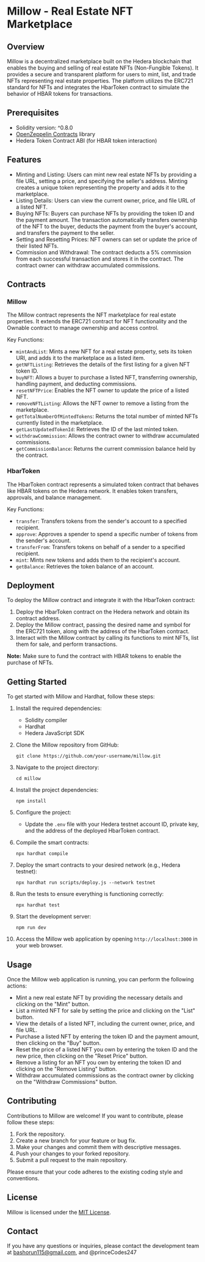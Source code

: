 # Millow - Real Estate NFT Marketplace

## Overview

Millow is a decentralized marketplace built on the Hedera blockchain that enables the buying and selling of real estate NFTs (Non-Fungible Tokens). It provides a secure and transparent platform for users to mint, list, and trade NFTs representing real estate properties. The platform utilizes the ERC721 standard for NFTs and integrates the HbarToken contract to simulate the behavior of HBAR tokens for transactions.

## Prerequisites

- Solidity version: ^0.8.0
- [OpenZeppelin Contracts](https://github.com/OpenZeppelin/openzeppelin-contracts) library
- Hedera Token Contract ABI (for HBAR token interaction)

## Features

- Minting and Listing: Users can mint new real estate NFTs by providing a file URL, setting a price, and specifying the seller's address. Minting creates a unique token representing the property and adds it to the marketplace.
- Listing Details: Users can view the current owner, price, and file URL of a listed NFT.
- Buying NFTs: Buyers can purchase NFTs by providing the token ID and the payment amount. The transaction automatically transfers ownership of the NFT to the buyer, deducts the payment from the buyer's account, and transfers the payment to the seller.
- Setting and Resetting Prices: NFT owners can set or update the price of their listed NFTs.
- Commission and Withdrawal: The contract deducts a 5% commission from each successful transaction and stores it in the contract. The contract owner can withdraw accumulated commissions.

## Contracts

### Millow

The Millow contract represents the NFT marketplace for real estate properties. It extends the ERC721 contract for NFT functionality and the Ownable contract to manage ownership and access control.

Key Functions:

- `mintAndList`: Mints a new NFT for a real estate property, sets its token URI, and adds it to the marketplace as a listed item.
- `getNFTListing`: Retrieves the details of the first listing for a given NFT token ID.
- `buyNFT`: Allows a buyer to purchase a listed NFT, transferring ownership, handling payment, and deducting commissions.
- `resetNFTPrice`: Enables the NFT owner to update the price of a listed NFT.
- `removeNFTListing`: Allows the NFT owner to remove a listing from the marketplace.
- `getTotalNumberOfMintedTokens`: Returns the total number of minted NFTs currently listed in the marketplace.
- `getLastUpdatedTokenId`: Retrieves the ID of the last minted token.
- `withdrawCommission`: Allows the contract owner to withdraw accumulated commissions.
- `getCommissionBalance`: Returns the current commission balance held by the contract.

### HbarToken

The HbarToken contract represents a simulated token contract that behaves like HBAR tokens on the Hedera network. It enables token transfers, approvals, and balance management.

Key Functions:

- `transfer`: Transfers tokens from the sender's account to a specified recipient.
- `approve`: Approves a spender to spend a specific number of tokens from the sender's account.
- `transferFrom`: Transfers tokens on behalf of a sender to a specified recipient.
- `mint`: Mints new tokens and adds them to the recipient's account.
- `getBalance`: Retrieves the token balance of an account.

## Deployment

To deploy the Millow contract and integrate it with the HbarToken contract:

1. Deploy the HbarToken contract on the Hedera network and obtain its contract address.
2. Deploy the Millow contract, passing the desired name and symbol for the ERC721 token, along with the address of the HbarToken contract.
3. Interact with the Millow contract by calling its functions to mint NFTs, list them for sale, and perform transactions.

**Note:** Make sure to fund the contract with HBAR tokens to enable the purchase of NFTs.

## Getting Started

To get started with Millow and Hardhat, follow these steps:

1. Install the required dependencies:
   - Solidity compiler
   - Hardhat
   - Hedera JavaScript SDK

2. Clone the Millow repository from GitHub:
   ```
   git clone https://github.com/your-username/millow.git
   ```

3. Navigate to the project directory:
   ```
   cd millow
   ```

4. Install the project dependencies:
   ```
   npm install
   ```

5. Configure the project:
   - Update the `.env` file with your Hedera testnet account ID, private key, and the address of the deployed HbarToken contract.

6. Compile the smart contracts:
   ```
   npx hardhat compile
   ```

7. Deploy the smart contracts to your desired network (e.g., Hedera testnet):
   ```
   npx hardhat run scripts/deploy.js --network testnet
   ```

8. Run the tests to ensure everything is functioning correctly:
   ```
   npx hardhat test
   ```

9. Start the development server:
   ```
   npm run dev
   ```

10. Access the Millow web application by opening `http://localhost:3000` in your web browser.

## Usage

Once the Millow web application is running, you can perform the following actions:

- Mint a new real estate NFT by providing the necessary details and clicking on the "Mint" button.
- List a minted NFT for sale by setting the price and clicking on the "List" button.
- View the details of a listed NFT, including the current owner, price, and file URL.
- Purchase a listed NFT by entering the token ID and the payment amount, then clicking on the "Buy" button.
- Reset the price of a listed NFT you own by entering the token ID and the new price, then clicking on the "Reset Price" button.
- Remove a listing for an NFT you own by entering the token ID and clicking on the "Remove Listing" button.
- Withdraw accumulated commissions as the contract owner by clicking on the "Withdraw Commissions" button.

## Contributing

Contributions to Millow are welcome! If you want to contribute, please follow these steps:

1. Fork the repository.
2. Create a new branch for your feature or bug fix.
3. Make your changes and commit them with descriptive messages.
4. Push your changes to your forked repository.
5. Submit a pull request to the main repository.

Please ensure that your code adheres to the existing coding style and conventions.

## License

Millow is licensed under the [MIT License](https://github.com/your-username/millow/blob/main/LICENSE).

## Contact

If you have any questions or inquiries, please contact the development team at bashorun115@gmail.com, and @princeCodes247
